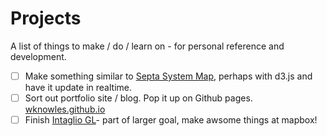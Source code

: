 # Projects

A list of things to make / do / learn on - for personal reference and development.

- [ ] Make something similar to [Septa System Map](http://www3.septa.org/hackathon/SystemMap/), perhaps with d3.js and have it update in realtime.
- [ ] Sort out portfolio site / blog. Pop it up on Github pages. [wknowles.github.io](http://wknowles.github.io)
- [ ] Finish [Intaglio GL](http://wknowles.github.io/projects/intaglio-gl/)- part of larger goal, make awsome things at mapbox!
